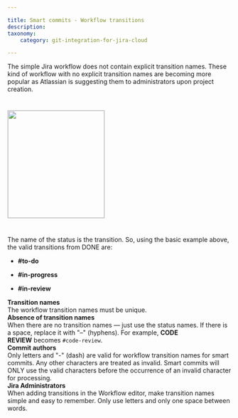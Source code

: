 ```yaml
---

title: Smart commits - Workflow transitions
description:
taxonomy:
    category: git-integration-for-jira-cloud

---
```


The simple Jira workflow does not contain explicit transition names. These kind of workflow with no explicit transition names are becoming more popular as Atlassian is suggesting them to administrators upon project creation.

<img src='https://bigbrassband.atlassian.net/wiki/download/thumbnails/1923025389/gitcloud-jira-workflow-chart.png' width=217 height=241 style='margin: 25px auto; border: 1px solid #ccc' />

The name of the status is the transition. So, using the basic example above, the valid transitions from DONE are:

*   **#to-do**

*   **#in-progress**

*   **#in-review**


<div class="bbb-callout bbb--alert">
    <div class="irow">
    <div class="ilogobox">
        <span class="logoimg"></span>
    </div>
    <div class="imsgbox">
        <b>Transition names</b><br>
        The workflow transition names must be unique.
    </div>
    </div>
</div>

<div class="bbb-callout bbb--tip">
    <div class="irow">
    <div class="ilogobox">
        <span class="logoimg"></span>
    </div>
    <div class="imsgbox">
        <b>Absence of transition names</b><br>
        When there are no transition names — just use the status names. If there is a space, replace it with "–" (hyphens). For example, <b>CODE REVIEW</b> becomes <code>#code-review</code>.
    </div>
    </div>
</div>

<div class="bbb-callout bbb--note">
    <div class="irow">
    <div class="ilogobox">
        <span class="logoimg"></span>
    </div>
    <div class="imsgbox">
        <b>Commit authors</b><br>
        Only letters and "-" (dash) are valid for workflow transition names for smart commits. Any other characters are treated as invalid. Smart commits will ONLY use the valid characters before the occurrence of an invalid character for processing.
    </div>
    </div>
</div>

<div class="bbb-callout bbb--tip">
    <div class="irow">
    <div class="ilogobox">
        <span class="logoimg"></span>
    </div>
    <div class="imsgbox">
        <b>Jira Administrators</b><br>
        When adding transitions in the Workflow editor, make transition names simple and easy to remember. Only use letters and only one space between words.
    </div>
    </div>
</div>
<br>

